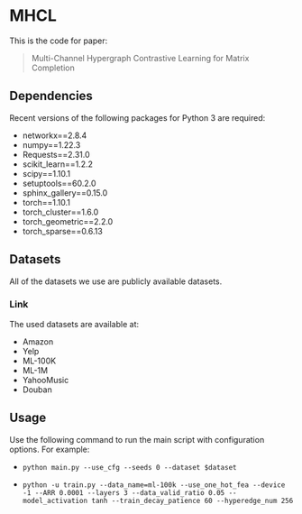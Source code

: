 # MHCL

This is the code for paper:
> Multi-Channel Hypergraph Contrastive Learning for Matrix Completion

## Dependencies
Recent versions of the following packages for Python 3 are required:
* networkx==2.8.4
* numpy==1.22.3
* Requests==2.31.0
* scikit_learn==1.2.2
* scipy==1.10.1
* setuptools==60.2.0
* sphinx_gallery==0.15.0
* torch==1.10.1
* torch_cluster==1.6.0
* torch_geometric==2.2.0
* torch_sparse==0.6.13

## Datasets
All of the datasets we use are publicly available datasets.
### Link
The used datasets are available at:
* Amazon 
* Yelp 
* ML-100K 
* ML-1M
* YahooMusic
* Douban

## Usage
Use the following command to run the main script with configuration options. For example:

* `python main.py --use_cfg --seeds 0 --dataset $dataset`

* `python -u train.py --data_name=ml-100k --use_one_hot_fea --device -1 --ARR 0.0001 --layers 3 --data_valid_ratio 0.05 --model_activation tanh --train_decay_patience 60 --hyperedge_num 256`
